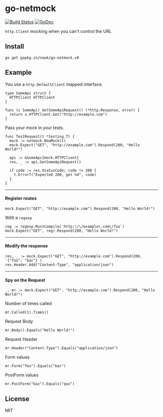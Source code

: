 # go-netmock

[![Build Status](https://travis-ci.org/nowk/go-netmock.svg?branch=master)](https://travis-ci.org/nowk/go-netmock)
[![GoDoc](https://godoc.org/gopkg.in/nowk/go-netmock.v0?status.svg)](http://godoc.org/gopkg.in/nowk/go-netmock.v0)

`http.Client` mocking when you can't control the URL

## Install

    go get gopkg.in/nowk/go-netmock.v0

## Example

You use a `http.DefaultClient` mapped interface.

    type SomeApi struct {
      HTTPClient HTTPClient
    }

    func (s SomeApi) GetSomeApiRequest() (*http.Response, error) {
      return s.HTTPClient.Get("http://example.com")
    }

Pass your mock in your tests.

    func TestRequest(t *testing.T) {
      mock := netmock.NewMock(t)
      mock.Expect("GET", "http://example.com").Respond(200, "Hello World!")

      api := &SomeApi{mock.HTTPClient}
      res, _ := api.GetSomeApiRequest()

      if code := res.StatusCode; code != 200 {
        t.Errorf("Expected 200, got %d", code)
      }
    }

---

#### Register routes

    mock.Expect("GET", "http://example.com").Respond(200, "Hello World!")

With a `regexp`

    reg := regexp.MustCompile(`http:\/\/example\.com\/foo`)
    mock.Expect("GET", reg).Respond(200, "Hello World!")

---

#### Modify the response

    res, _ := mock.Expect("GET", "http://example.com").Respond(200, `{"foo": "bar"}`)
    res.Header.Add("Content-Type", "application/json")

---

#### Spy on the Request

    _, mr := mock.Expect("GET", "http://example.com").Respond(200, "Hello World!")

Number of times called

    mr.Called(1).Times()

Request Body

    mr.Body().Equals("Hello World!")

Request Header

    mr.Header("Content-Type").Equals("application/json")

Form values

    mr.Form("foo").Equals("bar")

PostForm values

    mr.PostForm("baz").Equals("qux")

## License

MIT
